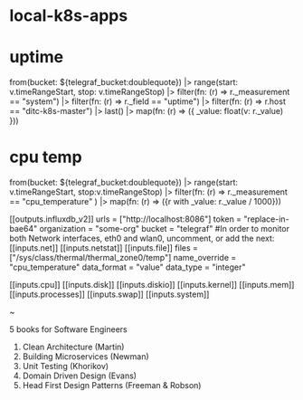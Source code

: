 # local-k8s-apps

# uptime
from(bucket: ${telegraf_bucket:doublequote})
|> range(start: v.timeRangeStart, stop: v.timeRangeStop)
|> filter(fn: (r) => r._measurement == "system")
|> filter(fn: (r) => r._field == "uptime")
|> filter(fn: (r) => r.host == "ditc-k8s-master")
|> last()
|> map(fn: (r) => ({ _value: float(v: r._value) }))

# cpu temp
from(bucket: ${telegraf_bucket:doublequote})
|> range(start: v.timeRangeStart, stop:v.timeRangeStop)
|> filter(fn: (r) => r._measurement == "cpu_temperature" )
|> map(fn: (r) => ({r with _value: r._value / 1000}))



[[outputs.influxdb_v2]]
urls = ["http://localhost:8086"]
token = "replace-in-bae64"
organization = "some-org"
bucket = "telegraf"
#In order to monitor both Network interfaces, eth0 and wlan0, uncomment, or add the next:
[[inputs.net]]
[[inputs.netstat]]
[[inputs.file]]
files = ["/sys/class/thermal/thermal_zone0/temp"]
name_override = "cpu_temperature"
data_format = "value"
data_type = "integer"

[[inputs.cpu]]
[[inputs.disk]]
[[inputs.diskio]]
[[inputs.kernel]]
[[inputs.mem]]
[[inputs.processes]]
[[inputs.swap]]
[[inputs.system]]

~


5 books for Software Engineers

1. Clean Architecture (Martin)
2. Building Microservices (Newman)
3. Unit Testing (Khorikov)
4. Domain Driven Design (Evans)
5. Head First Design Patterns (Freeman & Robson)